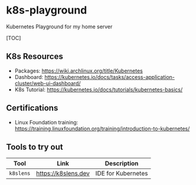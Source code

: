 # k8s-playground

Kubernetes Playground for my home server

[TOC]

## K8s Resources

- Packages: https://wiki.archlinux.org/title/Kubernetes
- Dashboard:
  https://kubernetes.io/docs/tasks/access-application-cluster/web-ui-dashboard/
- K8s Tutorial: https://kubernetes.io/docs/tutorials/kubernetes-basics/

## Certifications

- Linux Foundation training:
  https://training.linuxfoundation.org/training/introduction-to-kubernetes/

## Tools to try out

| Tool      | Link                | Description        |
| --------- | ------------------- | ------------------ |
| `k8slens` | https://k8slens.dev | IDE for Kubernetes |
